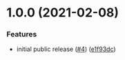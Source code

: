 # 1.0.0 (2021-02-08)


### Features

* initial public release ([#4](https://github.com/nulogy/eslint-config-nulogy/issues/4)) ([e1f93dc](https://github.com/nulogy/eslint-config-nulogy/commit/e1f93dc4e14c6b531b8977e821c321f6a80c0bdc))

